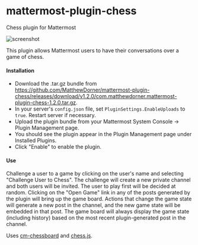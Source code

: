 # mattermost-plugin-chess
Chess plugin for Mattermost

![screenshot](https://user-images.githubusercontent.com/36939751/64083483-51e4bc00-cce6-11e9-8dbd-c358588f279f.png)

This plugin allows Mattermost users to have their conversations over a game of chess.

#### Installation
- Download the .tar.gz bundle from https://github.com/MatthewDorner/mattermost-plugin-chess/releases/download/v1.2.0/com.matthewdorner.mattermost-plugin-chess-1.2.0.tar.gz.
- In your server's `config.json` file, set `PluginSettings.EnableUploads` to `true`. Restart server if necessary.
- Upload the plugin bundle from your Mattermost System Console -> Plugin Management page.
- You should see the plugin appear in the Plugin Management page under Installed Plugins.
- Click "Enable" to enable the plugin.

#### Use
Challenge a user to a game by clicking on the user's name and selecting "Challenge User to Chess". The challenge will create a new private channel and both users will be invited. The user to play first will be decided at random. Clicking on the "Open Game" link in any of the posts generated by the plugin will bring up the game board. Actions that change the game state will generate a new post in the channel, and the new game state will be embedded in that post. The game board will always display the game state (including history) based on the most recent plugin-generated post in the channel.


Uses [cm-chessboard](https://github.com/shaack/cm-chessboard) and [chess.js](https://github.com/jhlywa/chess.js).
